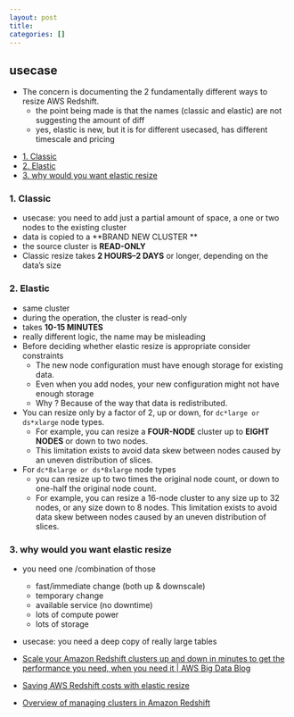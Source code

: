 ```yaml
---
layout: post
title:
categories: []
---
```

## usecase
* The concern is documenting the 2 fundamentally different ways to resize AWS Redshift. 
    * the point being made is that the names (classic and elastic) are not suggesting the amount of diff
    * yes, elastic is new, but it is for different usecased, has different timescale and pricing

<!-- TOC -->

- [1. Classic](#1-classic)
- [2. Elastic](#2-elastic)
- [3. why would you want elastic resize](#3-why-would-you-want-elastic-resize)

<!-- /TOC -->

### 1. Classic
* usecase: you need to add just a partial amount of space, a one or two nodes to the existing cluster
* data is copied to a **BRAND NEW CLUSTER **
* the source cluster is **READ-ONLY**
* Classic resize takes **2 HOURS–2 DAYS** or longer, depending on the data’s size

### 2. Elastic
* same cluster
* during the operation, the cluster is read-only
* takes **10-15 MINUTES**
* really different logic, the name may be misleading
* Before deciding whether elastic resize is appropriate consider constraints
    * The new node configuration must have enough storage for existing data. 
    * Even when you add nodes, your new configuration might not have enough storage 
    * Why ? Because of the way that data is redistributed.
* You can resize only by a factor of 2, up or down, for `dc*large or ds*xlarge` node types. 
    * For example, you can resize a **FOUR-NODE** cluster up to **EIGHT NODES** or down to two nodes. 
    * This limitation exists to avoid data skew between nodes caused by an uneven distribution of slices.
* For `dc*8xlarge or ds*8xlarge` node types
    * you can resize up to two times the original node count, or down to one-half the original node count. 
    * For example, you can resize a 16-node cluster to any size up to 32 nodes, or any size down to 8 nodes. This limitation exists to avoid data skew between nodes caused by an uneven distribution of slices.

### 3. why would you want elastic resize
* you need one /combination of those
    * fast/immediate change (both up & downscale)
    * temporary change
    * available service (no downtime)
    * lots of compute power
    * lots of storage
* usecase: you need a deep copy of really large tables

* [Scale your Amazon Redshift clusters up and down in minutes to get the performance you need, when you need it | AWS Big Data Blog](https://aws.amazon.com/blogs/big-data/scale-your-amazon-redshift-clusters-up-and-down-in-minutes-to-get-the-performance-you-need-when-you-need-it/)
* [Saving AWS Redshift costs with elastic resize](https://www.sqlshack.com/saving-aws-redshift-costs-with-elastic-resize/)
* [Overview of managing clusters in Amazon Redshift](https://docs.aws.amazon.com/redshift/latest/mgmt/managing-cluster-operations.html#elastic-resize)
